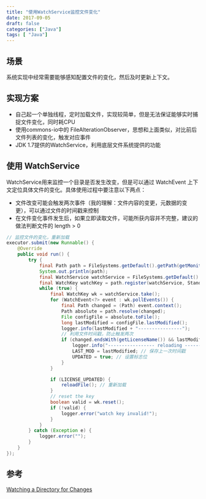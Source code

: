```yaml
---
title: "使用WatchService监控文件变化"
date: 2017-09-05
draft: false
categories: ["Java"]
tags: [ "Java"]
---
```



## 场景

系统实现中经常需要能够感知配置文件的变化，然后及时更新上下文。


## 实现方案


* 自己起一个单独线程，定时加载文件，实现较简单，但是无法保证能够实时捕捉文件变化，同时耗CPU
* 使用commons-io中的 FileAlterationObserver，思想和上面类似，对比前后文件列表的变化，触发对应事件
* JDK 1.7提供的WatchService，利用底层文件系统提供的功能

## 使用 WatchService

WatchService用来监控一个目录是否发生改变，但是可以通过 WatchEvent 上下文定位具体文件的变化。具体使用过程中要注意以下两点：

* 文件改变可能会触发两次事件（我的理解：文件内容的变更，元数据的变更），可以通过文件的时间戳来控制
* 在文件变化事件发生后，如果立即读取文件，可能所获内容并不完整，建议的做法判断文件的 length > 0


```java
// 监控文件的变化，重新加载
executor.submit(new Runnable() {
    @Override
    public void run() {
        try {
            final Path path = FileSystems.getDefault().getPath(getMonitorDir());
            System.out.println(path);
            final WatchService watchService = FileSystems.getDefault().newWatchService();
            final WatchKey watchKey = path.register(watchService, StandardWatchEventKinds.ENTRY_MODIFY);
            while (true) {
                final WatchKey wk = watchService.take();
                for (WatchEvent<?> event : wk.pollEvents()) {
                    final Path changed = (Path) event.context();
                    Path absolute = path.resolve(changed);
                    File configFile = absolute.toFile();
                    long lastModified = configFile.lastModified();
                    logger.info(lastModified + "----------------");
                    // 利用文件时间戳，防止触发两次
                    if (changed.endsWith(getLicenseName()) && lastModified != LAST_MOD && configFile.length > 0) {
                        logger.info("----------------- reloading -----------------");
                        LAST_MOD = lastModified; // 保存上一次时间戳
                        UPDATED = true; // 设置标志位
                    }
                }

                if (LICENSE_UPDATED) {
                    reloadFile(); // 重新加载
                }
                // reset the key
                boolean valid = wk.reset();
                if (!valid) {
                    logger.error("watch key invalid!");
                }
            }
        } catch (Exception e) {
            logger.error("");
        }
    }
});
```

## 参考

[Watching a Directory for Changes](https://docs.oracle.com/javase/tutorial/essential/io/notification.html#concerns)